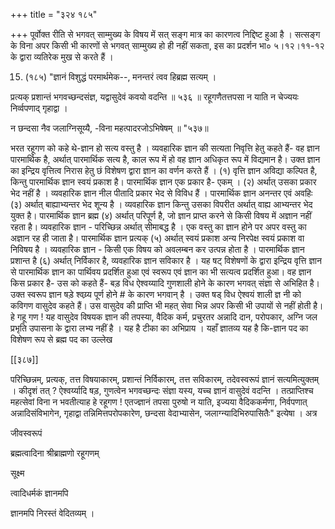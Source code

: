 +++
title = "३२४ १८५"

+++
पूर्वोक्त रीति से भगवत् साम्मुख्य के विषय में सत् सङ्ग मात्र का कारणत्व निद्दिष्ट हुआ है । सत्सङ्ग के विना अपर किसी भी कारणों से भगवत् साम्मुख्य हो ही नहीं सकता, इस का प्रदर्शन भा० ५।१२।११-१२ के द्वारा व्यतिरेक मुख से करते हैं । 

15. (१८५) "ज्ञानं विशुद्धं परमार्थमेक--, मनन्तरं त्वव हिब्रह्म सत्यम् । 

प्रत्यक् प्रशान्तं भगवच्छन्दसंज्ञ, यद्वासुदेवं कवयो वदन्ति ॥ ५३६ ॥ रहूगणैतत्तपसा न याति न चेज्ययः निर्व्वपणाद् गृहाद्वा । 

न छन्दसा नैव जलाग्निसूय्यै, -विना महत्पादरजोऽभिषेषम् ॥ "५३७॥ 

भरत रहूगण को कहे थे-ज्ञान हो सत्य वस्तु है । व्यवहारिक ज्ञान की सत्यता निवृत्ति हेतु कहते हैं- वह ज्ञान पारमार्थिक है, अर्थात् पारमार्थिक सत्य है, काल रूप में हो वह ज्ञान अधिकृत रूप में विद्यमान है। उक्त ज्ञान का इन्द्रिय वृत्तित्व निरास हेतु छं विशेषण द्वारा ज्ञान का वर्णन करते हैं । (१) वृत्ति ज्ञान अविद्या कल्पित है, किन्तु पारमार्थिक ज्ञान स्वयं प्रकाश है। पारमार्थिक ज्ञान एक प्रकार है- एकम् । (२) अर्थात् उसका प्रकार भेद नहीं है । व्यवहारिक ज्ञान नील पीतादि प्रकार भेद से विविध हैं । पारमार्थिक ज्ञान अनन्तर एवं अवहिः (३) अर्थात् बाह्याभ्यन्तर भेद शून्य है । व्यवहारिक ज्ञान किन्तु उसका विपरीत अर्थात् वाह्य आभ्यन्तर भेद युक्त है। पारमार्थिक ज्ञान ब्रह्म (४) अर्थात् परिपूर्ण है, जो ज्ञान प्राप्त करने से किसी विषय में अज्ञान नहीं रहता है। व्यवहारिक ज्ञान - परिच्छिन्न अर्थात् सीमाबद्ध है । एक वस्तु का ज्ञान होने पर अपर वस्तु का अज्ञान रह ही जाता है। पारमार्थिक ज्ञान प्रत्यक् (५) अर्थात् स्वयं प्रकाश अन्य निरपेक्ष स्वयं प्रकाश वा निविषय है । व्यवहारिक ज्ञान - किसी एक विषय को अवलम्बन कर उत्पन्न होता है । पारमार्थिक ज्ञान प्रशान्त है (६) अर्थात् निर्विकार है, व्यवहारिक ज्ञान सविकार है । यह षट् विशेषणों के द्वारा इन्द्रिय वृत्ति ज्ञान से पारमार्थिक ज्ञान का पार्थिवय प्रदर्शित हुआ एवं स्वरूप एवं ज्ञान का भी सत्यत्व प्रदर्शित हुआ। वह ज्ञान किस प्रकार है- उस को कहते हैं- बड़ विध ऐश्वय्यादि गुणशाली होने के कारण भगवत् संज्ञा से अभिहित है। उक्त स्वरूप ज्ञान षड़े श्वय्र्य पूर्ण होने # के कारण भगवान् है । उक्त षड् विध ऐश्वयं शाली ज्ञ नी को कविगण वासुदेव कहते हैं। उस वासुदेव की प्राप्ति भी महत् सेवा भिन्न अपर किसी भी उपायों से नहीं होती है। हे गहू गण ! यह वासुदेव विषयक ज्ञान की तपस्या, वैदिक कर्म, प्रचुरतर अन्नादि दान, परोपकार, अग्नि जल प्रभृति उपासना के द्वारा लभ्य नहीं है । यह है टीका का अभिप्राय । यहाँ ज्ञातव्य यह है कि-ज्ञान पद का विशेषण रूप से ब्रह्म पद का उल्लेख 



[[३८७]]

परिच्छिन्नम्, प्रत्यक्, तत्त विषयाकारम्, प्रशान्तं निर्विकारम्, तत्त सविकारम्, तदेवस्वरूपं ज्ञानं सत्यमित्युक्तम् । कीदृशं तत् ? ऐश्वर्य्यादि षड़, गुणत्वेन भगवच्छन्दः संज्ञा यस्य, यच्च ज्ञानं वासुदेवं वदन्ति । तत्प्राप्तिश्च महत्सेवां विना न भवतीत्याह हे रहूगण ! एतज्ज्ञानं तपसा पुरुषो न याति, इज्यया वैदिककर्मणा, निर्वपणात् अन्नादिसंविभागेन, गृहाद्वा तन्निमित्तपरोपकारेण, छन्दसा वेदाभ्यासेन, जलाग्न्यादिभिरुपासितैः" इत्येषा । अत्र 

जीवस्वरूपं 

ब्रह्मत्वादिना श्रीब्राह्मणो रहूगणम् 

सूक्ष्म 

त्वादिधर्मकं ज्ञानमपि 

ज्ञानमपि निरस्तं वेदितव्यम् । 
